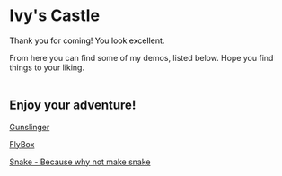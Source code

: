 # Ivy's Castle

<html>
  <body id="body"/>
  <p style="color: black">
  Thank you for coming! You look excellent. <br>

  From here you can find some of my demos, listed below. Hope you find things to your liking. <br>
  <br>
  </p>
</html>

## Enjoy your adventure!
[Gunslinger](https://whcampbell.github.io/Gunslinger/)

[FlyBox](https://whcampbell.github.io/FlyBox/)

[Snake - Because why not make snake](https://whcampbell.github.io/Snake/)

